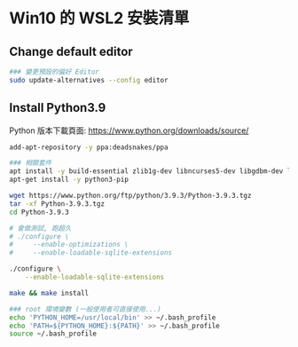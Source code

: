 # Win10 的 WSL2 安裝清單

## Change default editor

```bash
### 變更預設的偏好 Editor
sudo update-alternatives --config editor
```

## Install Python3.9

Python 版本下載頁面: https://www.python.org/downloads/source/

```sh
add-apt-repository -y ppa:deadsnakes/ppa

### 相關套件
apt install -y build-essential zlib1g-dev libncurses5-dev libgdbm-dev libnss3-dev libssl-dev libreadline-dev libffi-dev libsqlite3-dev wget libbz2-dev
apt-get install -y python3-pip

wget https://www.python.org/ftp/python/3.9.3/Python-3.9.3.tgz
tar -xf Python-3.9.3.tgz
cd Python-3.9.3

# 會做測試, 跑超久
# ./configure \
#     --enable-optimizations \
#     --enable-loadable-sqlite-extensions

./configure \
    --enable-loadable-sqlite-extensions

make && make install

### root 環境變數 (一般使用者可直接使用...)
echo 'PYTHON_HOME=/usr/local/bin' >> ~/.bash_profile
echo 'PATH=${PYTHON_HOME}:${PATH}' >> ~/.bash_profile
source ~/.bash_profile
```